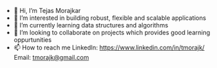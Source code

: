 - 👋 Hi, I’m Tejas Morajkar
- 👀 I’m interested in building robust, flexible and scalable applications
- 🌱 I’m currently learning data structures and algorithms
- 💞️ I’m looking to collaborate on projects which provides good learning oppurtunities
- 📫 How to reach me LinkedIn: https://www.linkedin.com/in/tmorajk/ Email: tmorajk@gmail.com

<!---
tmorajk/tmorajk is a ✨ special ✨ repository because its `README.md` (this file) appears on your GitHub profile.
You can click the Preview link to take a look at your changes.
--->
